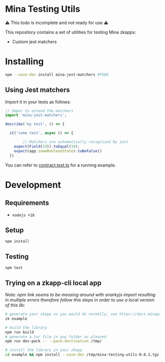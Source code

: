 # Mina Testing Utils

⚠️ This todo is incomplete and not ready for use ⚠  ️

This repository contains a set of utilities for testing Mina zkapps:

- Custom jest matchers

# Installing

```bash
npm --save-dev install mina-jest-matchers #TODO
```

## Using Jest matchers

Import it in your tests as follows:

```typescript
// Impor to extend the matchers
import 'mina-jest-matchers';

describe('my test', () => {

  it('some test', async () => {

		// Matchers are automatically recognized by jest
    expect(Field(19)).toEqual(19);
    expect(app.someBooleanState).toBeFalse()
  })
```

You can refer to [contract.test.ts](./test/contract/test-contract.ts) for a running example.

# Development

## Requirements

- `nodejs +18`

## Setup

```
npm install
```

## Testing

```
npm test
```

## Trying on a zkapp-cli local app

_Note: npm link seems to be messing around with snarkyjs import resulting in multiple errors therefore follow this steps in order to use a local version of this lib:_

```bash
# generate your zkapp as you would do normally, see https://docs.minaprotocol.com/zkapps/how-to-write-a-zkapp
zk example

# build the library
npm run build
# generate a tar file in any folder as pleased
npm run dev-pack -- --pack-destination /tmp/ 

# install the library in your zkapp
cd example && npm install --save-dev /tmp/mina-testing-utils-0.0.1.tgz
```

